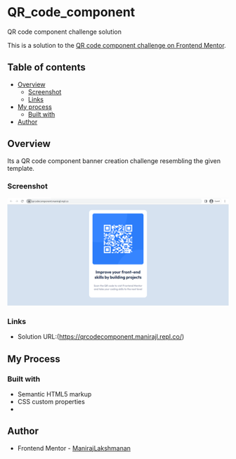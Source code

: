 # QR_code_component
QR code component challenge solution

This is a solution to the [QR code component challenge on Frontend Mentor](https://www.frontendmentor.io/challenges/qr-code-component-iux_sIO_H). 

## Table of contents

- [Overview](#overview)
  - [Screenshot](#screenshot)
  - [Links](#links)
- [My process](#my-process)
  - [Built with](#built-with)
- [Author](#author)



## Overview
  Its a QR code component banner creation challenge resembling the given template.
  
### Screenshot
  
![image](image.png)
### Links

- Solution URL:(https://qrcodecomponent.manirajl.repl.co/)

## My Process
### Built with

- Semantic HTML5 markup
- CSS custom properties
- 
## Author

- Frontend Mentor - [ManirajLakshmanan](https://www.frontendmentor.io/profile/ManirajLakshmanan)


